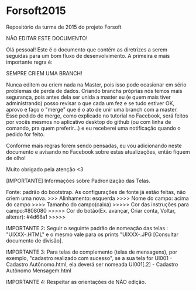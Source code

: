 # Forsoft2015
Repositório da turma de 2015 do projeto Forsoft

NÃO EDITAR ESTE DOCUMENTO!

Olá pessoal! Este é o documento que contém as diretrizes a serem seguidas para um bom fluxo de desenvolvimento. A primeira e mais importante regra é: 

SEMPRE CRIEM UMA BRANCH!

Nunca editem ou criem nada na Master, pois isso pode ocasionar em sério problemas de perda de dados. Criando branchs próprias nós temos mais segurança, pois antes dela ser unida a master eu (e quem mais tiver administrando) posso revisar o que cada um fez e se tudo estiver OK, aprovo e faço o "merge" que é o ato de unir uma branch com a master. Esse pedido de merge, como explicado no tutorial no Facebook, será feitos por vocês mesmos no aplicativo desktop do github (ou com linha de comando, pra quem preferir...) e eu receberei uma notificação quando o pedido for feito.

Conforme mais regras forem sendo pensadas, eu vou adicionando neste documento e avisando no Facebook sobre estas atualizações, então fiquem de olho!

Muito obrigado pela atenção <3

[IMPORTANTE] Informações sobre Padronização das Telas.

Fonte: padrão do bootstrap. As configurações de fonte já estão feitas, não criem uma nova. >>>
Alinhamento: esquerda  >>>> 
Nome do campo: acima do campo  >>>>
Tamanho do campo(caixa)  >>>>>
Cor das instruções para campo:#808080  >>>>> 
Cor do botão(Ex. avançar, Criar conta, Voltar, alterar): #4d68a1 >>>>>


IMPORTANTE 2: Seguir o seguinte padrão de nomeação das telas : "UIXXX-<Nome da tela>.HTML" e o mesmo vale para os prints 
"UIXXX-<Nome da tela>.JPG [Consultar documento de divisão].


IMPORTANTE 3: Para telas de complemento (telas de mensagens), por exemplo, "cadastro realizado com sucesso", se a sua tela for UI001 - Cadastro Autônomo.html, ela deverá ser nomeada UI001[.2] - Cadastro Autônomo Mensagem.html


IMPORTANTE 4: Respeitar as orientações de NÃO edição.

